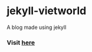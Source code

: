 # jekyll-vietworld
A blog made using jekyll 
### Visit [here](https://lordviet.github.io/jekyll-vietworld/)
